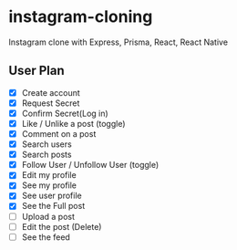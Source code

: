 # instagram-cloning

Instagram clone with Express, Prisma, React, React Native

## User Plan

- [x] Create account
- [x] Request Secret
- [x] Confirm Secret(Log in)
- [x] Like / Unlike a post (toggle)
- [x] Comment on a post
- [x] Search users
- [x] Search posts
- [x] Follow User / Unfollow User (toggle)
- [x] Edit my profile
- [x] See my profile
- [x] See user profile
- [x] See the Full post
- [ ] Upload a post
- [ ] Edit the post (Delete)
- [ ] See the feed
